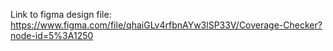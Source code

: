 Link to figma design file: https://www.figma.com/file/qhaiGLv4rfbnAYw3lSP33V/Coverage-Checker?node-id=5%3A1250

